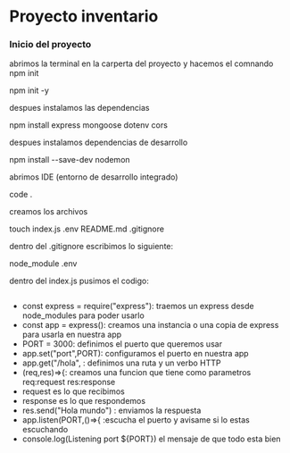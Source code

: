 # Proyecto inventario
### Inicio del proyecto
abrimos la terminal en la carperta del proyecto y hacemos el comnando npm init


npm init -y 


despues instalamos las dependencias 


npm install express mongoose dotenv cors


despues instalamos dependencias de desarrollo


npm install --save-dev nodemon


abrimos IDE (entorno de desarrollo integrado)


code .


creamos los archivos


touch index.js .env README.md .gitignore


dentro del .gitignore escribimos lo siguiente:


node_module
.env


dentro del index.js pusimos el codigo:

```
```
- const express = require("express"): traemos un express desde node_modules para poder usarlo
- const app = express(): creamos una instancia o una copia de express para usarla en nuestra app
- PORT = 3000: definimos el puerto que queremos usar
- app.set("port",PORT): configuramos el puerto en nuestra app
- app.get("/hola", : definimos una ruta y un verbo HTTP
- (req,res)=>{: creamos una funcion que tiene como parametros req:request res:response
- request es lo que recibimos 
- response es lo que respondemos 
- res.send("Hola mundo") : enviamos la respuesta
- app.listen(PORT,()=>{ :escucha el puerto y avisame si lo estas escuchando
- console.log(Listening port ${PORT}) el mensaje de que todo esta bien